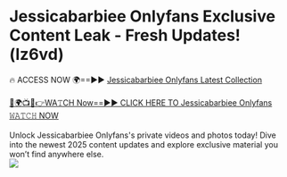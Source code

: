 # Jessicabarbiee Onlyfans Exclusive Content Leak - Fresh Updates! (lz6vd)

🔥 ACCESS NOW 🌍==►► <a href="https://tinyurl.com/kvy9nzfs" rel="nofollow">Jessicabarbiee Onlyfans Latest Collection</a>
<br><br>
[🔴🌍📺📱👉WA𝚃CH Now==►► CLICK HERE TO Jessicabarbiee Onlyfans 𝚆𝙰𝚃𝙲𝙷 NOW](https://tinyurl.com/kvy9nzfs)
<br><br>
Unlock Jessicabarbiee Onlyfans's private videos and photos today! Dive into the newest 2025 content updates and explore exclusive material you won’t find anywhere else.
<br>
<a href="https://tinyurl.com/kvy9nzfs" rel="nofollow" data-target="animated-image.originalLink"><img src="https://camo.githubusercontent.com/8a4f000d20f83aca3bf7ec5f350d767afa0574a8a352519fd8cfa583a6f93a33/68747470733a2f2f692e696d6775722e636f6d2f644a486b345a712e676966" data-canonical-src="https://i.imgur.com/dJHk4Zq.gif" style="max-width: 100%; display: inline-block;" data-target="animated-image.originalImage"></a>
<br>
